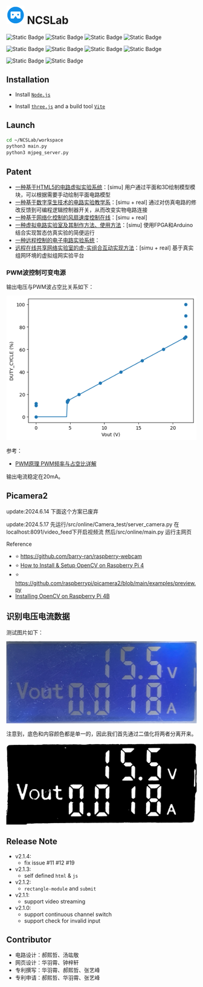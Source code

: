 # ![Alt Text](Img/logo.c5f1638c.png) NCSLab 

![Static Badge](https://img.shields.io/badge/Flask-3.0.3-000000?logo=flask)
![Static Badge](https://img.shields.io/badge/Three.js-_-000000?logo=three.js)
![Static Badge](https://img.shields.io/badge/Node.js-_-5FA04E?logo=node.js)
![Static Badge](https://img.shields.io/badge/OpenCV-4.6.0-5C3EE8?logo=opencv)

![Static Badge](https://img.shields.io/badge/Python-3.8.10-3776AB?logo=python)
![Static Badge](https://img.shields.io/badge/HTML5-_-E34F26?logo=html5)
![Static Badge](https://img.shields.io/badge/JavaScript-_-F7DF1E?logo=javascript)
![Static Badge](https://img.shields.io/badge/CSS3-_-1572B6?logo=css3)

![Static Badge](https://img.shields.io/badge/Raspberry_Pi-4B-A22846?logo=raspberrypi)
![Static Badge](https://img.shields.io/badge/Debian-12-A81D33?logo=debian)


## Installation

- Install [`Node.js`](https://nodejs.org/en/download/package-manager)

- Install [`three.js`](https://threejs.org/docs/index.html#manual/en/introduction/Installation) and a build tool [`Vite`](https://threejs.org/docs/index.html#manual/en/introduction/Installation)


## Launch

```bash
cd ~/NCSLab/workspace
python3 main.py
python3 mjpeg_server.py
```


## Patent

- [一种基于HTML5的电路虚拟实验系统](reference/patent/一种基于HTML5的电路虚拟实验系统.pdf)：[simu] 用户通过平面和3D绘制模型模块，可以根据需要手动绘制平面电路模型
- [一种基于数字孪生技术的电路实验教学系](reference/patent/一种基于数字孪生技术的电路实验教学系.pdf)：[simu + real] 通过对仿真电路的修改反馈到可编程逻辑控制器开关，从而改变实物电路连接
- [一种基于网络化控制的风扇速度控制在线](reference/patent/一种基于网络化控制的风扇速度控制在线.pdf)：[simu + real] 
- [一种虚拟电路实验室及其制作方法、使用方法](reference/patent/一种虚拟电路实验室及其制作方法、使用方法.pdf)：[simu] 使用FPGA和Arduino结合实现暂态仿真实验的简便运行
- [一种远程控制的电子电路实验系统](reference/patent/一种远程控制的电子电路实验系统.pdf)：
- [远程在线共享网络实验室的虚-实组合互动实现方法](reference/patent/远程在线共享网络实验室的虚-实组合互动实现方法.pdf)：[simu + real] 基于真实组网环境的虚拟组网实验平台


### PWM波控制可变电源

输出电压与PWM波占空比关系如下：

![Alt Text](src/offline/PWM/Vout2PWM.png)

参考：
- [PWM原理 PWM频率与占空比详解](https://blog.csdn.net/as480133937/article/details/103439546)

输出电流稳定在20mA。


## Picamera2

update:2024.6.14
下面这个方案已废弃

update:2024.5.17
先运行/src/online/Camera_test/server_camera.py 在localhost:8091/video_feed下开启视频流
然后/src/online/main.py 运行主网页

Reference
- ⭐️ https://github.com/barry-ran/raspberry-webcam
- ⭐️ [How to Install & Setup OpenCV on Raspberry Pi 4](https://how2electronics.com/how-to-install-setup-opencv-on-raspberry-pi-4)
- ⭐️ https://github.com/raspberrypi/picamera2/blob/main/examples/preview.py
- [Installing OpenCV on Raspberry Pi 4B](https://www.youtube.com/watch?v=OugQIz_vcFo)


## 识别电压电流数据

测试图片如下：

![Alt Text](Camera/IMG_0774.jpeg)

注意到，底色和内容颜色都是单一的，因此我们首先通过二值化将两者分离开来。

![Alt Text](Camera/output.png)


## Release Note

- v2.1.4:
    - fix issue #11 #12 #19
- v2.1.3: 
    - self defined `html` & `js`
- v2.1.2:
  - `rectangle-module` and `submit`
- v2.1.1:
  - support video streaming
- v2.1.0: 
  - support continuous channel switch
  - support check for invalid input


## Contributor

- 电路设计：郝熙哲、汤竑敬
- 网页设计：华羽霄、钟梓轩
- 专利撰写：华羽霄、郝熙哲、张艺峰
- 专利申请：郝熙哲、华羽霄、张艺峰
